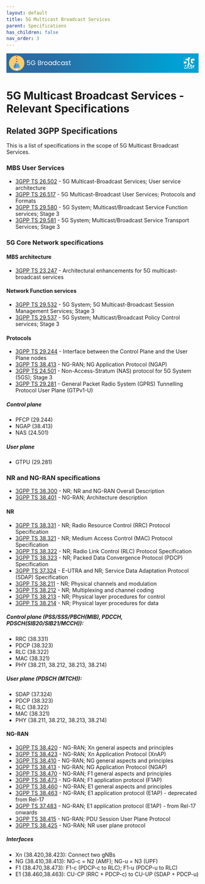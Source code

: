 ```yaml
---
layout: default
title: 5G Multicast Broadcast Services
parent: Specifications
has_children: false
nav_order: 3
---
```


<img src="../assets/images/Banner_5GBC.png" /> 

# 5G Multicast Broadcast Services - Relevant Specifications

## Related 3GPP Specifications

This is a list of specifications in the scope of 5G Multicast Broadcast Services.

### MBS User Services
* [3GPP TS 26.502](https://www.3gpp.org/DynaReport/26502.htm) - 5G Multicast-Broadcast Services; User service architecture
* [3GPP TS 26.517](https://www.3gpp.org/DynaReport/26517.htm) - 5G Multicast-Broadcast User Services; Protocols and Formats
* [3GPP TS 29.580](https://www.3gpp.org/DynaReport/29580.htm) - 5G System; Multicast/Broadcast Service Function services; Stage 3
* [3GPP TS 29.581](https://www.3gpp.org/DynaReport/29581.htm) - 5G System; Multicast/Broadcast Service Transport Services; Stage 3

### 5G Core Network specifications

#### MBS architecture
* [3GPP TS 23.247](https://www.3gpp.org/DynaReport/23247.htm) - Architectural enhancements for 5G multicast-broadcast services

#### Network Function services
* [3GPP TS 29.532](https://www.3gpp.org/DynaReport/29532.htm) - 5G System; 5G Multicast-Broadcast Session Management Services; Stage 3
* [3GPP TS 29.537](https://www.3gpp.org/DynaReport/29537.htm) - 5G System; Multicast/Broadcast Policy Control services; Stage 3
#### Protocols
* [3GPP TS 29.244](https://www.3gpp.org/DynaReport/29244.htm) - Interface between the Control Plane and the User Plane nodes
* [3GPP TS 38.413](https://www.3gpp.org/DynaReport/38413.htm) - NG-RAN; NG Application Protocol (NGAP)
* [3GPP TS 24.501](https://www.3gpp.org/DynaReport/24501.htm) - Non-Access-Stratum (NAS) protocol for 5G System (5GS); Stage 3
* [3GPP TS 29.281](https://www.3gpp.org/DynaReport/29281.htm) - General Packet Radio System (GPRS) Tunnelling Protocol User Plane (GTPv1-U)

##### Control plane
* PFCP (29.244)
* NGAP (38.413)
* NAS (24.501)

##### User plane
* GTPU (29.281)

### NR and NG-RAN specifications
* [3GPP TS 38.300](https://www.3gpp.org/DynaReport/38300.htm) - NR; NR and NG-RAN Overall Description
* [3GPP TS 38.401](https://www.3gpp.org/DynaReport/38401.htm) - NG-RAN; Architecture description

#### NR
* [3GPP TS 38.331](https://www.3gpp.org/DynaReport/38331.htm) - NR; Radio Resource Control (RRC) Protocol Specification
* [3GPP TS 38.321](https://www.3gpp.org/DynaReport/38321.htm) - NR; Medium Access Control (MAC) Protocol Specification
* [3GPP TS 38.322](https://www.3gpp.org/DynaReport/38322.htm) - NR; Radio Link Control (RLC) Protocol Specification
* [3GPP TS 38.323](https://www.3gpp.org/DynaReport/38323.htm) - NR; Packed Data Convergence Protocol (PDCP) Specification
* [3GPP TS 37.324](https://www.3gpp.org/DynaReport/37324.htm) - E-UTRA and NR; Service Data Adaptation Protocol (SDAP) Specification
* [3GPP TS 38.211](https://www.3gpp.org/DynaReport/38211.htm) - NR; Physical channels and modulation
* [3GPP TS 38.212](https://www.3gpp.org/DynaReport/38212.htm) - NR; Multiplexing and channel coding
* [3GPP TS 38.213](https://www.3gpp.org/DynaReport/38213.htm) - NR; Physical layer procedures for control
* [3GPP TS 38.214](https://www.3gpp.org/DynaReport/38214.htm) - NR; Physical layer procedures for data

##### Control plane (PSS/SSS/PBCH(MIB), PDCCH, PDSCH(SIB20/SIB21/MCCH)):
* RRC (38.331)
* PDCP (38.323)
* RLC (38.322)
* MAC (38.321)
* PHY (38.211, 38.212, 38.213, 38.214)

##### User plane (PDSCH (MTCH)):
* SDAP (37.324)
* PDCP (38.323)
* RLC (38.322)
* MAC (38.321)
* PHY (38.211, 38.212, 38.213, 38.214)

#### NG-RAN
* [3GPP TS 38.420](https://www.3gpp.org/DynaReport/38420.htm) - NG-RAN; Xn general aspects and principles
* [3GPP TS 38.423](https://www.3gpp.org/DynaReport/38423.htm) - NG-RAN; Xn Application Protocol (XnAP)
* [3GPP TS 38.410](https://www.3gpp.org/DynaReport/38410.htm) - NG-RAN; NG general aspects and principles
* [3GPP TS 38.413](https://www.3gpp.org/DynaReport/38413.htm) - NG-RAN; NG Application Protocol (NGAP)
* [3GPP TS 38.470](https://www.3gpp.org/DynaReport/38470.htm) - NG-RAN; F1 general aspects and principles
* [3GPP TS 38.473](https://www.3gpp.org/DynaReport/38473.htm) - NG-RAN; F1 application protocol (F1AP)
* [3GPP TS 38.460](https://www.3gpp.org/DynaReport/38460.htm) - NG-RAN; E1 general aspects and principles
* [3GPP TS 38.463](https://www.3gpp.org/DynaReport/38463.htm) - NG-RAN; E1 application protocol (E1AP) - deprecated from Rel-17
* [3GPP TS 37.483](https://www.3gpp.org/DynaReport/37483.htm) - NG-RAN; E1 application protocol (E1AP) - from Rel-17 onwards
* [3GPP TS 38.415](https://www.3gpp.org/DynaReport/38415.htm) - NG-RAN; PDU Session User Plane Protocol
* [3GPP TS 38.425](https://www.3gpp.org/DynaReport/38425.htm) - NG-RAN; NR user plane protocol

##### Interfaces
* Xn (38.420,38.423): Connect two gNBs
* NG (38.410,38.413): NG-c = N2 (AMF); NG-u = N3 (UPF)
* F1 (38.470,38.473): F1-c (PDCP-c to RLC); F1-u (PDCP-u to RLC)
* E1 (38.460,38.463): CU-CP (RRC + PDCP-c) to CU-UP (SDAP + PDCP-u)


